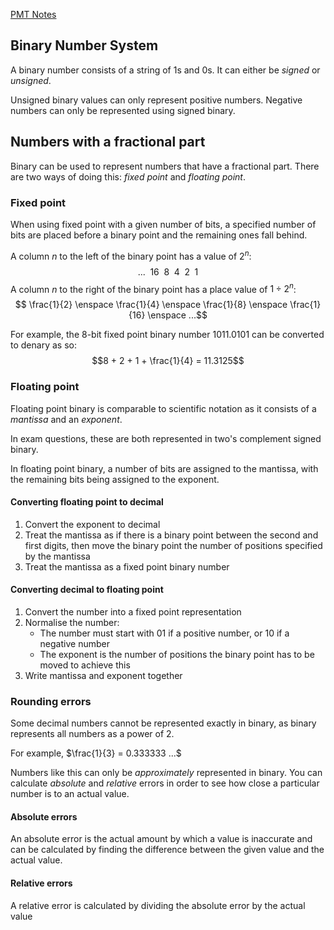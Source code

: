 [PMT Notes](https://www.physicsandmathstutor.com/pdf-pages/?pdf=https%3A%2F%2Fpmt.physicsandmathstutor.com%2Fdownload%2FComputer-Science%2FA-level%2FNotes%2FAQA%2F05-Fundamentals-of-Data-Representation%2FAdvanced%2F5.4.%20Binary%20Number%20System%20-%20Advanced.pdf)
## Binary Number System

A binary number consists of a string of 1s and 0s. It can either be *signed* or *unsigned*.

Unsigned binary values can only represent positive numbers. Negative numbers can only be represented using signed binary.

## Numbers with a fractional part

Binary can be used to represent numbers that have a fractional part. There are two ways of doing this: *fixed point* and *floating point*.

### Fixed point

When using fixed point with a given number of bits, a specified number of bits are placed before a binary point and the remaining ones fall behind.

A column $n$ to the left of the binary point has a value of $2^n$:
$$... \enspace 16 \enspace 8 \enspace 4 \enspace 2 \enspace1$$
A column $n$ to the right of the binary point has a place value of $1 \div 2^n$:
$$ \frac{1}{2} \enspace \frac{1}{4} \enspace \frac{1}{8} \enspace \frac{1}{16} \enspace ...$$

For example, the 8-bit fixed point binary number $1011.0101$ can be converted to denary as so:
$$8 + 2 + 1 + \frac{1}{4} = 11.3125$$
### Floating point

Floating point binary is comparable to scientific notation as it consists of a *mantissa* and an *exponent*.

In exam questions, these are both represented in two's complement signed binary.

In floating point binary, a number of bits are assigned to the mantissa, with the remaining bits being assigned to the exponent.

#### Converting floating point to decimal

1. Convert the exponent to decimal
2. Treat the mantissa as if there is a binary point between the second and first digits, then move the binary point the number of positions specified by the mantissa
3. Treat the mantissa as a fixed point binary number

#### Converting decimal to floating point

1. Convert the number into a fixed point representation
2. Normalise the number:
	- The number must start with 01 if a positive number, or 10 if a negative number
	- The exponent is the number of positions the binary point has to be moved to achieve this
3. Write mantissa and exponent together

### Rounding errors

Some decimal numbers cannot be represented exactly in binary, as binary represents all numbers as a power of 2.

For example, $\frac{1}{3} = 0.333333 ...$

Numbers like this can only be *approximately* represented in binary. You can calculate *absolute* and *relative* errors in order to see how close a particular number is to an actual value.

#### Absolute errors

An absolute error is the actual amount by which a value is inaccurate and can be calculated by finding the difference between the given value and the actual value.

#### Relative errors

A relative error is calculated by dividing the absolute error by the actual value 



